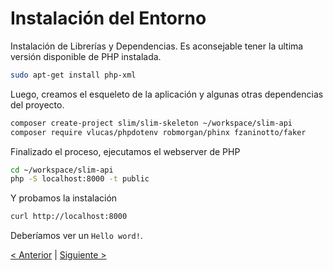 # Instalación del Entorno

Instalación de Librerías y Dependencias. Es aconsejable tener la ultima versión disponible de PHP instalada.

```bash
sudo apt-get install php-xml
```

Luego, creamos el esqueleto de la aplicación y algunas otras dependencias del proyecto.

```bash
composer create-project slim/slim-skeleton ~/workspace/slim-api
composer require vlucas/phpdotenv robmorgan/phinx fzaninotto/faker
```

Finalizado el proceso, ejecutamos el webserver de PHP

```bash
cd ~/workspace/slim-api
php -S localhost:8000 -t public
```

Y probamos la instalación

```bash
curl http://localhost:8000
```

Deberíamos ver un `Hello word!`.

[< Anterior](01-theory.md) | [Siguiente >](03-db.md)

